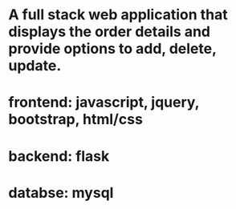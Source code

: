 # A full stack web application that displays the order details and provide options to add, delete, update.

# frontend: javascript, jquery, bootstrap, html/css

# backend: flask

# databse: mysql
